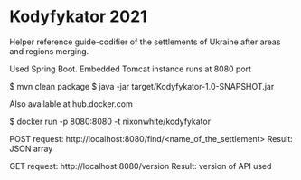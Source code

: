 # Kodyfykator 2021

Helper reference guide-codifier of the settlements of Ukraine after areas and regions merging.

Used Spring Boot. Embedded Tomcat instance runs at 8080 port

$ mvn clean package 
$ java -jar target/Kodyfykator-1.0-SNAPSHOT.jar

Also available at hub.docker.com

$ docker run -p 8080:8080 -t nixonwhite/kodyfykator

POST request: http://localhost:8080/find/<name_of_the_settlement>
Result: JSON array 

GET request: http://localhost:8080/version
Result: version of API used
